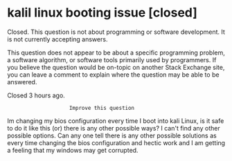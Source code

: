 
# kalil linux booting issue [closed]







Closed. This question is not about programming or software development. It is not currently accepting answers.
                        
                    










 This question does not appear to be about a specific programming problem, a software algorithm, or software tools primarily used by programmers. If you believe the question would be on-topic on another Stack Exchange site, you can leave a comment to explain where the question may be able to be answered.


Closed 3 hours ago.







                        Improve this question
                    



Im changing my bios configuration every time I boot into kali Linux, is it safe to do it like this (or) there is any other possible ways?
I can't find any other possible options. Can any one tell there is any other possible solutions as every time changing the bios configuration and hectic work and I am getting a feeling that my windows may get corrupted.

        